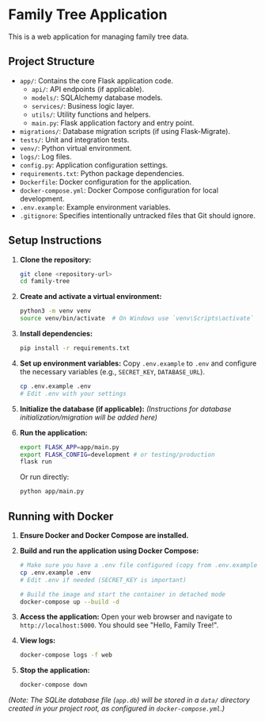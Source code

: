 # Family Tree Application

This is a web application for managing family tree data.

## Project Structure

- `app/`: Contains the core Flask application code.
  - `api/`: API endpoints (if applicable).
  - `models/`: SQLAlchemy database models.
  - `services/`: Business logic layer.
  - `utils/`: Utility functions and helpers.
  - `main.py`: Flask application factory and entry point.
- `migrations/`: Database migration scripts (if using Flask-Migrate).
- `tests/`: Unit and integration tests.
- `venv/`: Python virtual environment.
- `logs/`: Log files.
- `config.py`: Application configuration settings.
- `requirements.txt`: Python package dependencies.
- `Dockerfile`: Docker configuration for the application.
- `docker-compose.yml`: Docker Compose configuration for local development.
- `.env.example`: Example environment variables.
- `.gitignore`: Specifies intentionally untracked files that Git should ignore.

## Setup Instructions

1.  **Clone the repository:**
    ```bash
    git clone <repository-url>
    cd family-tree
    ```

2.  **Create and activate a virtual environment:**
    ```bash
    python3 -m venv venv
    source venv/bin/activate  # On Windows use `venv\Scripts\activate`
    ```

3.  **Install dependencies:**
    ```bash
    pip install -r requirements.txt
    ```

4.  **Set up environment variables:**
    Copy `.env.example` to `.env` and configure the necessary variables (e.g., `SECRET_KEY`, `DATABASE_URL`).
    ```bash
    cp .env.example .env
    # Edit .env with your settings
    ```

5.  **Initialize the database (if applicable):**
    *(Instructions for database initialization/migration will be added here)*

6.  **Run the application:**
    ```bash
    export FLASK_APP=app/main.py
    export FLASK_CONFIG=development # or testing/production
    flask run
    ```
    Or run directly:
    ```bash
    python app/main.py
    ```

## Running with Docker

1.  **Ensure Docker and Docker Compose are installed.**

2.  **Build and run the application using Docker Compose:**
    ```bash
    # Make sure you have a .env file configured (copy from .env.example)
    cp .env.example .env
    # Edit .env if needed (SECRET_KEY is important)

    # Build the image and start the container in detached mode
    docker-compose up --build -d
    ```

3.  **Access the application:**
    Open your web browser and navigate to `http://localhost:5000`. You should see "Hello, Family Tree!".

4.  **View logs:**
    ```bash
    docker-compose logs -f web
    ```

5.  **Stop the application:**
    ```bash
    docker-compose down
    ```

*(Note: The SQLite database file (`app.db`) will be stored in a `data/` directory created in your project root, as configured in `docker-compose.yml`.)*
